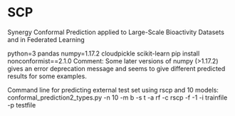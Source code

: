 # SCP
Synergy Conformal Prediction applied to Large-Scale Bioactivity Datasets and in Federated Learning

python=3 pandas numpy=1.17.2 cloudpickle scikit-learn
pip install nonconformist==2.1.0
Comment:
Some later versions of numpy (>1.17.2) gives an error deprecation message and seems to give different predicted results for some examples.

Command line for predicting external test set using rscp and 10 models:
conformal_prediction2_types.py -n 10 -m b -s t -a rf -c rscp -f -1 -i trainfile -p testfile 
